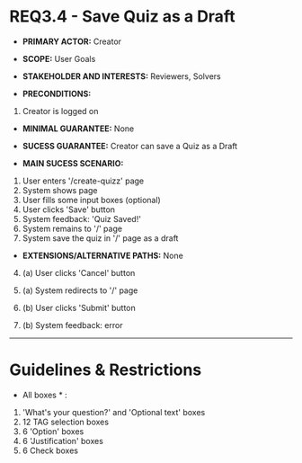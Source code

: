 # REQ3.4 - Save Quiz as a Draft

- **PRIMARY ACTOR:** Creator

- **SCOPE:** User Goals

- **STAKEHOLDER AND INTERESTS:** Reviewers, Solvers

- **PRECONDITIONS:**
1. Creator is logged on

- **MINIMAL GUARANTEE:** None

- **SUCESS GUARANTEE:** Creator can save a Quiz as a Draft

- **MAIN SUCESS SCENARIO:**
1. User enters '/create-quizz' page
2. System shows page
3. User fills some input boxes (optional)
4. User clicks 'Save' button
5. System feedback: 'Quiz Saved!'
6. System remains to '/' page
7. System save the quiz in '/' page as a draft

- **EXTENSIONS/ALTERNATIVE PATHS:** None

4. (a) User clicks 'Cancel' button
5. (a) System redirects to '/' page

4. (b) User clicks 'Submit' button
5. (b) System feedback: error

---

# Guidelines & Restrictions

-  All boxes * : 
1. 'What's your question?' and 'Optional text' boxes
2. 12 TAG selection boxes
3. 6 'Option' boxes
4. 6 'Justification' boxes
5. 6 Check boxes

